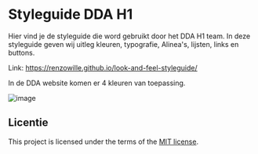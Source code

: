 # Styleguide DDA H1

Hier vind je de styleguide die word gebruikt door het DDA H1 team. In deze styleguide geven wij uitleg kleuren, typografie, Alinea's, lijsten, links en buttons.

Link: https://renzowille.github.io/look-and-feel-styleguide/

In de DDA website komen er 4 kleuren van toepassing.

![image](https://github.com/user-attachments/assets/1f947816-3a29-4812-b0fa-db597577ce8d)


## Licentie

This project is licensed under the terms of the [MIT license](./LICENSE).

